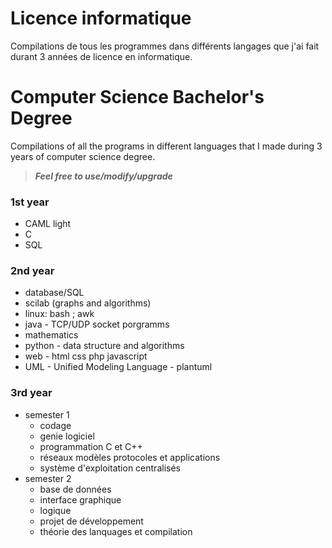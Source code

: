 # Licence informatique

Compilations de tous les programmes dans différents langages que j'ai fait durant 3 années de licence en informatique.

# Computer Science Bachelor's Degree

Compilations of all the programs in different languages that I made during 3 years of computer science degree.

>***Feel free to use/modify/upgrade***

### 1st year
    
* CAML light
* C
* SQL

### 2nd year
    
* database/SQL
* scilab (graphs and algorithms)
* linux: bash ; awk
* java - TCP/UDP socket porgramms
* mathematics
* python - data structure and algorithms 
* web - html css php javascript
* UML - Unified Modeling Language - plantuml

### 3rd year

*  semester 1
   * codage
   * genie logiciel
   * programmation C et C++
   * réseaux modèles protocoles et applications
   * système d'exploitation centralisés
*  semester 2
   * base de données
   * interface graphique
   * logique
   * projet de développement
   * théorie des lanquages et compilation
